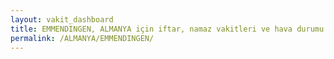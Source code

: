 ```yaml
---
layout: vakit_dashboard
title: EMMENDINGEN, ALMANYA için iftar, namaz vakitleri ve hava durumu - ilçe/eyalet seç
permalink: /ALMANYA/EMMENDINGEN/
---
```


<script type="text/javascript">
  var GLOBAL_COUNTRY = 'ALMANYA';
  var GLOBAL_CITY = 'EMMENDINGEN';
  var GLOBAL_STATE = '';
  var lat = 72;
  var lon = 21;
</script>
